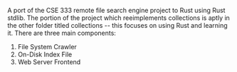 A port of the CSE 333 remote file search engine project to Rust using Rust stdlib.
The portion of the project which reeimplements collections is aptly in the other
folder titled collections -- this focuses on using Rust and learning it. There are
three main components:
1. File System Crawler
2. On-Disk Index File
3. Web Server Frontend